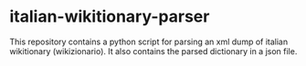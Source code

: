 # italian-wikitionary-parser
This repository contains a python script for parsing an xml dump of italian wikitionary (wikizionario). It also contains the parsed dictionary in a json file.